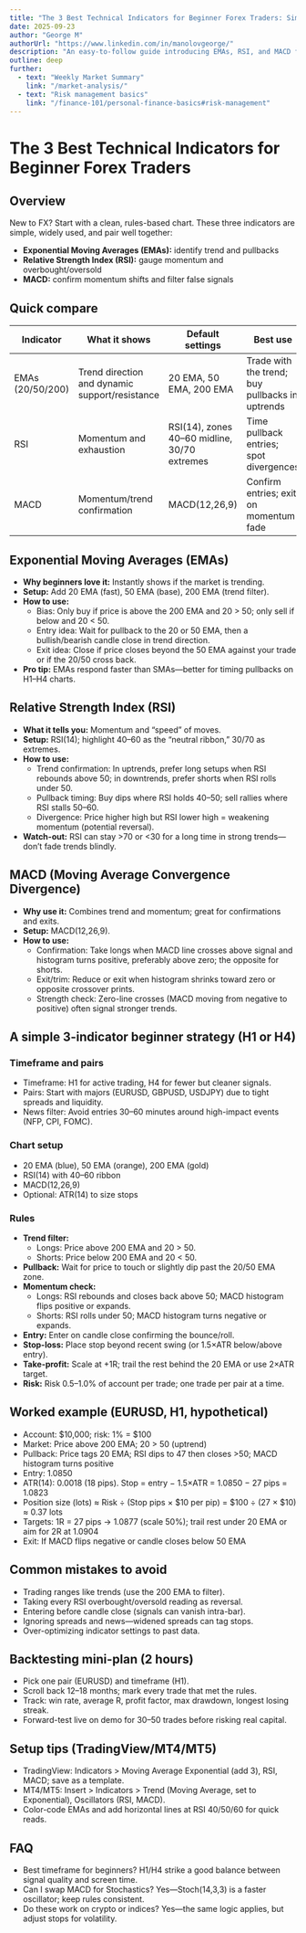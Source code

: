 ```yaml
---
title: "The 3 Best Technical Indicators for Beginner Forex Traders: Simple Strategies to Start"
date: 2025-09-23
author: "George M"
authorUrl: "https://www.linkedin.com/in/manolovgeorge/"
description: "An easy-to-follow guide introducing EMAs, RSI, and MACD for Forex beginners, including setup tips, trading rules, common mistakes, and a worked example."
outline: deep
further:
  - text: "Weekly Market Summary"
    link: "/market-analysis/"
  - text: "Risk management basics"
    link: "/finance-101/personal-finance-basics#risk-management"
---
```


# The 3 Best Technical Indicators for Beginner Forex Traders

## Overview
New to FX? Start with a clean, rules-based chart. These three indicators are simple, widely used, and pair well together:
- **Exponential Moving Averages (EMAs):** identify trend and pullbacks
- **Relative Strength Index (RSI):** gauge momentum and overbought/oversold
- **MACD:** confirm momentum shifts and filter false signals

## Quick compare

| Indicator       | What it shows                       | Default settings     | Best use                       | Watch-outs                          |
|-----------------|------------------------------------|----------------------|-------------------------------|------------------------------------|
| EMAs (20/50/200)| Trend direction and dynamic support/resistance | 20 EMA, 50 EMA, 200 EMA | Trade with the trend; buy pullbacks in uptrends | Whipsaws in choppy ranges           |
| RSI             | Momentum and exhaustion             | RSI(14), zones 40–60 midline, 30/70 extremes | Time pullback entries; spot divergences | Overbought doesn’t mean “must fall” |
| MACD            | Momentum/trend confirmation        | MACD(12,26,9)         | Confirm entries; exit on momentum fade | Lags on very fast moves             |

## Exponential Moving Averages (EMAs)
- **Why beginners love it:** Instantly shows if the market is trending.
- **Setup:** Add 20 EMA (fast), 50 EMA (base), 200 EMA (trend filter).
- **How to use:**
  - Bias: Only buy if price is above the 200 EMA and 20 > 50; only sell if below and 20 < 50.
  - Entry idea: Wait for pullback to the 20 or 50 EMA, then a bullish/bearish candle close in trend direction.
  - Exit idea: Close if price closes beyond the 50 EMA against your trade or if the 20/50 cross back.
- **Pro tip:** EMAs respond faster than SMAs—better for timing pullbacks on H1–H4 charts.

## Relative Strength Index (RSI)
- **What it tells you:** Momentum and “speed” of moves.
- **Setup:** RSI(14); highlight 40–60 as the “neutral ribbon,” 30/70 as extremes.
- **How to use:**
  - Trend confirmation: In uptrends, prefer long setups when RSI rebounds above 50; in downtrends, prefer shorts when RSI rolls under 50.
  - Pullback timing: Buy dips where RSI holds 40–50; sell rallies where RSI stalls 50–60.
  - Divergence: Price higher high but RSI lower high = weakening momentum (potential reversal).
- **Watch-out:** RSI can stay >70 or <30 for a long time in strong trends—don’t fade trends blindly.

## MACD (Moving Average Convergence Divergence)
- **Why use it:** Combines trend and momentum; great for confirmations and exits.
- **Setup:** MACD(12,26,9).
- **How to use:**
  - Confirmation: Take longs when MACD line crosses above signal and histogram turns positive, preferably above zero; the opposite for shorts.
  - Exit/trim: Reduce or exit when histogram shrinks toward zero or opposite crossover prints.
  - Strength check: Zero-line crosses (MACD moving from negative to positive) often signal stronger trends.

## A simple 3-indicator beginner strategy (H1 or H4)

### Timeframe and pairs
- Timeframe: H1 for active trading, H4 for fewer but cleaner signals.
- Pairs: Start with majors (EURUSD, GBPUSD, USDJPY) due to tight spreads and liquidity.
- News filter: Avoid entries 30–60 minutes around high-impact events (NFP, CPI, FOMC).

### Chart setup
- 20 EMA (blue), 50 EMA (orange), 200 EMA (gold)
- RSI(14) with 40–60 ribbon
- MACD(12,26,9)
- Optional: ATR(14) to size stops

### Rules
- **Trend filter:**
  - Longs: Price above 200 EMA and 20 > 50.
  - Shorts: Price below 200 EMA and 20 < 50.
- **Pullback:** Wait for price to touch or slightly dip past the 20/50 EMA zone.
- **Momentum check:** 
  - Longs: RSI rebounds and closes back above 50; MACD histogram flips positive or expands.
  - Shorts: RSI rolls under 50; MACD histogram turns negative or expands.
- **Entry:** Enter on candle close confirming the bounce/roll.
- **Stop-loss:** Place stop beyond recent swing (or 1.5×ATR below/above entry).
- **Take-profit:** Scale at +1R; trail the rest behind the 20 EMA or use 2×ATR target.
- **Risk:** Risk 0.5–1.0% of account per trade; one trade per pair at a time.

## Worked example (EURUSD, H1, hypothetical)
- Account: $10,000; risk: 1% = $100
- Market: Price above 200 EMA; 20 > 50 (uptrend)
- Pullback: Price tags 20 EMA; RSI dips to 47 then closes >50; MACD histogram turns positive
- Entry: 1.0850
- ATR(14): 0.0018 (18 pips). Stop = entry − 1.5×ATR = 1.0850 − 27 pips = 1.0823
- Position size (lots) ≈ Risk ÷ (Stop pips × $10 per pip) = $100 ÷ (27 × $10) ≈ 0.37 lots
- Targets: 1R = 27 pips → 1.0877 (scale 50%); trail rest under 20 EMA or aim for 2R at 1.0904
- Exit: If MACD flips negative or candle closes below 50 EMA

## Common mistakes to avoid
- Trading ranges like trends (use the 200 EMA to filter).
- Taking every RSI overbought/oversold reading as reversal.
- Entering before candle close (signals can vanish intra-bar).
- Ignoring spreads and news—widened spreads can tag stops.
- Over-optimizing indicator settings to past data.

## Backtesting mini-plan (2 hours)
- Pick one pair (EURUSD) and timeframe (H1).
- Scroll back 12–18 months; mark every trade that met the rules.
- Track: win rate, average R, profit factor, max drawdown, longest losing streak.
- Forward-test live on demo for 30–50 trades before risking real capital.

## Setup tips (TradingView/MT4/MT5)
- TradingView: Indicators > Moving Average Exponential (add 3), RSI, MACD; save as a template.
- MT4/MT5: Insert > Indicators > Trend (Moving Average, set to Exponential), Oscillators (RSI, MACD).
- Color-code EMAs and add horizontal lines at RSI 40/50/60 for quick reads.

## FAQ
- Best timeframe for beginners? H1/H4 strike a good balance between signal quality and screen time.
- Can I swap MACD for Stochastics? Yes—Stoch(14,3,3) is a faster oscillator; keep rules consistent.
- Do these work on crypto or indices? Yes—the same logic applies, but adjust stops for volatility.